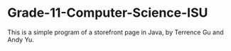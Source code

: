 # Grade-11-Computer-Science-ISU
This is a simple program of a storefront page in Java, by Terrence Gu and Andy Yu.
